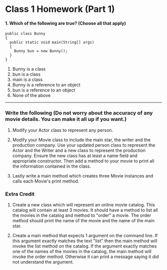# Class 1 Homework (Part 1)

<style>
@media print {
  pre {
    border: 1px solid gray;
    page-break-inside: avoid;
  }
}

.break {
  page-break-after: always;
}
</style>

#### 1. Which of the following are true? (Choose all that apply)
```
public class Bunny
{
  public static void main(String[] args)
  {
    Bunny bun = new Bunny();
  }
}
```

1. Bunny is a class
1. bun is a class
1. main is a class
1. Bunny is a reference to an object
1. bun is a reference to an object
1. None of the above

---

### Write the following (Do not worry about the accuracy of any movie details.  You can make it all up if you want.)

1. Modify your Actor class to represent any person.

1. Modify your Movie class to include the main star, the writer and the production company. Use your updated person class to represent the Actor and the Writer and a new class to represent the production company.  Ensure the new class has at least a name field and appropriate constructor.
Then add a method to your movie to print all the information contained in the class.

1. Lastly write a main method which creates three Movie instances and calls each Movie's print method.

### Extra Credit

1. Create a new class which will represent an online movie catalog.  This catalog will contain at least 3 movies.  It should have a method to list all the movies in the catalog and method to "order" a movie.  The order method should print the name of the movie and the name of the main star.

1. Create a main method that expects 1 argument on the command line.  If this argument exactly matches the text "list" then the main method will invoke the list method on the catalog.  If the argument exactly matches one of the names of the movies in the catalog, the main method will invoke the order method. Otherwise it can print a message saying it did not understand the argument.
